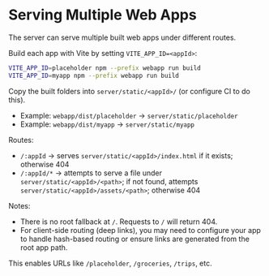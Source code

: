 # Serving Multiple Web Apps

The server can serve multiple built web apps under different routes.

Build each app with Vite by setting `VITE_APP_ID=<appId>`:

```bash
VITE_APP_ID=placeholder npm --prefix webapp run build
VITE_APP_ID=myapp npm --prefix webapp run build
```

Copy the built folders into `server/static/<appId>/` (or configure CI to do this).

- Example: `webapp/dist/placeholder` -> `server/static/placeholder`
- Example: `webapp/dist/myapp` -> `server/static/myapp`

Routes:
- `/:appId` -> serves `server/static/<appId>/index.html` if it exists; otherwise 404
- `/:appId/*` -> attempts to serve a file under `server/static/<appId>/<path>`; if not found, attempts `server/static/<appId>/assets/<path>`; otherwise 404

Notes:
- There is no root fallback at `/`. Requests to `/` will return 404.
- For client-side routing (deep links), you may need to configure your app to handle hash-based routing or ensure links are generated from the root app path.

This enables URLs like `/placeholder`, `/groceries`, `/trips`, etc.
